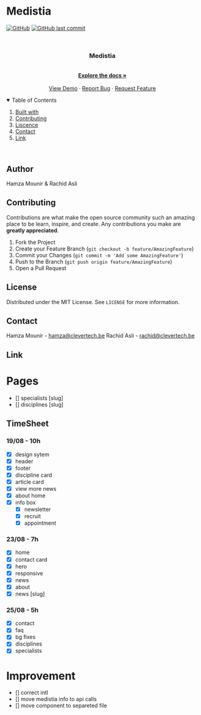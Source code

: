 # Medistia

[![GitHub](https://img.shields.io/github/license/mashape/apistatus.svg)](https://github.com/clevertech-be/medistia/blob/master/LICENSE)
[![GitHub last commit](https://img.shields.io/github/last-commit/google/skia.svg)](https://github.com/clevertech-be/medistia/commits/master)

<br />
<p align="center">
  <h3 align="center">Medistia</h3>

  <p align="center">
    <br />
    <a href="https://github.com/clevertech-be/medistia/blob/master/README.md"><strong>Explore the docs »</strong></a>
    <br />
    <br />
    <a href="https://medistia.be/">View Demo</a>
    ·
    <a href="https://github.com/clevertech-be/medistia/issues">Report Bug</a>
    ·
    <a href="https://github.com/clevertech-be/medistia/issues">Request Feature</a>
  </p>
</p>

<details open="open">
  <summary>Table of Contents</summary>
  <ol>
    <li><a href="#built with">Built with</a></li>
    <li><a href="#contributting">Contributing</a></li>
    <li><a href="#liscence">Liscence</a></li>
    <li><a href="#contact">Contact</a></li>
    <li><a href="#link">Link</a></li>
  </ol>
</details>

<br>

## Author

Hamza Mounir & Rachid Asli

## Contributing

Contributions are what make the open source community such an amazing place to be learn, inspire, and create. Any contributions you make are **greatly appreciated**.

1. Fork the Project
2. Create your Feature Branch (`git checkout -b feature/AmazingFeature`)
3. Commit your Changes (`git commit -m 'Add some AmazingFeature'`)
4. Push to the Branch (`git push origin feature/AmazingFeature`)
5. Open a Pull Request

## License

Distributed under the MIT License. See `LICENSE` for more information.

## Contact

Hamza Mounir - hamza@clevertech.be
Rachid Asli - rachid@clevertech.be

## Link

# Pages

- [] specialists [slug]
- [] disciplines [slug]

## TimeSheet

### 19/08 - 10h

- [x] design sytem
- [x] header
- [x] footer
- [x] discipline card
- [x] article card
- [x] view more news
- [x] about home
- [x] info box
  - [x] newsletter
  - [x] recruit
  - [x] appointment

### 23/08 - 7h

- [x] home
- [x] contact card
- [x] hero
- [x] responsive
- [x] news
- [x] about
- [x] news [slug]

### 25/08 - 5h

- [x] contact
- [x] faq
- [x] bg fixes
- [x] disciplines
- [x] specialists

# Improvement

- [] correct intl
- [] move medistia info to api calls
- [] move component to separeted file
